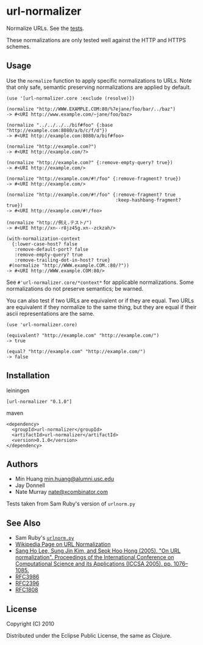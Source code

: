 # url-normalizer

Normalize URLs. See the [tests](https://github.com/retiman/url-normalizer/blob/master/test/url_normalizer/test/core.clj#L87).

These normalizations are only tested well against the HTTP and HTTPS schemes.

## Usage

Use the `normalize` function to apply specific normalizations to URLs.  Note that only safe, semantic preserving normalizations are applied by default.

    (use '[url-normalizer.core :exclude (resolve)])

    (normalize "http://WWW.EXAMPLE.COM:80/%7ejane/foo/bar/../baz")
    -> #<URI http://www.example.com/~jane/foo/baz>

    (normalize "../../../../bif#foo" {:base "http://example.com:8080/a/b/c/f/d"})
    -> #<URI http://example.com:8080/a/bif#foo>

    (normalize "http://example.com?")
    -> #<URI http://example.com/?>

    (normalize "http://example.com?" {:remove-empty-query? true})
    -> #<URI http://example.com/>

    (normalize "http://example.com/#!/foo" {:remove-fragment? true})
    -> #<URI http://example.com/>

    (normalize "http://example.com/#!/foo" {:remove-fragment? true
                                            :keep-hashbang-fragment? true})
    -> #<URI http://example.com/#!/foo>

    (normalize "http://例え.テスト/")
    -> #<URI http://xn--r8jz45g.xn--zckzah/>

    (with-normalization-context
      {:lower-case-host? false
       :remove-default-port? false
       :remove-empty-query? true
       :remove-trailing-dot-in-host? true}
     #(normalize "http://WWW.example.COM.:80/?"))
    -> #<URI http://WWW.example.COM:80/>

See `#'url-normalizer.core/*context*` for applicable normalizations.  Some normalizations do not preserve semantics; be warned.

You can also test if two URLs are equivalent or if they are equal.  Two URLs are equivalent if they normalize to the same thing, but they are equal if their ascii representations are the same.

    (use 'url-normalizer.core)

    (equivalent? "http://example.com" "http://example.com/")
    -> true

    (equal? "http://example.com" "http://example.com/")
    -> false

## Installation

leiningen

    [url-normalizer "0.1.0"]

maven

    <dependency>
      <groupId>url-normalizer</groupId>
      <artifactId>url-normalizer</artifactId>
      <version>0.1.0</version>
    </dependency>

## Authors

* Min Huang [<min.huang@alumni.usc.edu>](mailto:min.huang@alumni.usc.edu)
* Jay Donnell
* Nate Murray [<nate@xcombinator.com>](mailto:nate@xcombinator.com)

Tests taken from Sam Ruby's version of `urlnorm.py`

## See Also

* Sam Ruby's [`urlnorm.py`](http://intertwingly.net/blog/2004/08/04/Urlnorm)
* [Wikipedia Page on URL Normalization](http://en.wikipedia.org/wiki/URL_normalization)
* [Sang Ho Lee, Sung Jin Kim, and Seok Hoo Hong (2005). "On URL normalization". Proceedings of the International Conference on Computational Science and its Applications (ICCSA 2005). pp. 1076–1085.](http://dblab.ssu.ac.kr/publication/LeKi05a.pdf)
* [RFC3986](http://www.ietf.org/rfc/rfc3986.txt)
* [RFC2396](http://labs.apache.org/webarch/uri/rev-2002/rfc2396bis.html)
* [RFC1808](http://www.ietf.org/rfc/rfc1808.txt)

## License

Copyright (C) 2010

Distributed under the Eclipse Public License, the same as Clojure.
